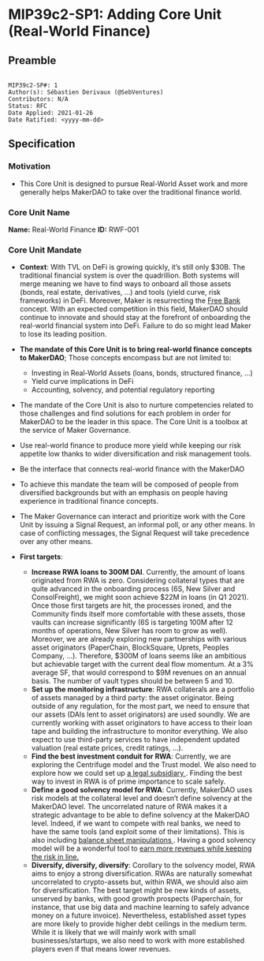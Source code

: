 # MIP39c2-SP1: Adding Core Unit (Real-World Finance)

## Preamble

```

MIP39c2-SP#: 1
Author(s): Sébastien Derivaux (@SebVentures)
Contributors: N/A
Status: RFC
Date Applied: 2021-01-26
Date Ratified: <yyyy-mm-dd>

```

## Specification

### Motivation

* This Core Unit is designed to pursue Real-World Asset work and more generally helps MakerDAO to take over the traditional finance world.

### Core Unit Name

**Name:** Real-World Finance
**ID:** RWF-001

### Core Unit Mandate

* **Context**: With TVL on DeFi is growing quickly, it’s still only $30B. The traditional financial system is over the quadrillion. Both systems will merge meaning we have to find ways to onboard all those assets (bonds, real estate, derivatives, …) and tools (yield curve, risk frameworks) in DeFi. Moreover, Maker is resurrecting the [Free Bank ](https://en.wikipedia.org/wiki/Free_banking) concept. With an expected competition in this field, MakerDAO should continue to innovate and should stay at the forefront of onboarding the real-world financial system into DeFi. Failure to do so might lead Maker to lose its leading position. 

* **The mandate of this Core Unit is to bring real-world finance concepts to MakerDAO**; Those concepts encompass but are not limited to:

  * Investing in Real-World Assets (loans, bonds, structured finance, …)
  * Yield curve implications in DeFi
  * Accounting, solvency, and potential regulatory reporting

* The mandate of the Core Unit is also to nurture competencies related to those challenges and find solutions for each problem in order for MakerDAO to be the leader in this space. The Core Unit is a toolbox at the service of Maker Governance.

* Use real-world finance to produce more yield while keeping our risk appetite low thanks to wider diversification and risk management tools.
* Be the interface that connects real-world finance with the MakerDAO
* To achieve this mandate the team will be composed of people from diversified backgrounds but with an emphasis on people having experience in traditional finance concepts.
* The Maker Governance can interact and prioritize work with the Core Unit by issuing a Signal Request, an informal poll, or any other means. In case of conflicting messages, the Signal Request will take precedence over any other means.

* **First targets**:
  * **Increase RWA loans to 300M DAI**. Currently, the amount of loans originated from RWA is zero. Considering collateral types that are quite advanced in the onboarding process (6S, New Silver and ConsolFreight), we might soon achieve $22M in loans (in Q1 2021). Once those first targets are hit, the processes ironed, and the Community finds itself more comfortable with these assets, those vaults can increase significantly (6S is targeting 100M after 12 months of operations, New Silver has room to grow as well). Moreover, we are already exploring new partnerships with various asset originators (PaperChain, BlockSquare, Uprets, Peoples Company, …). Therefore, $300M of loans seems like an ambitious but achievable target with the current deal flow momentum. At a 3% average SF, that would correspond to $9M revenues on an annual basis. The number of vault types should be between 5 and 10.
  * **Set up the monitoring infrastructure**: RWA collaterals are a portfolio of assets managed by a third party: the asset originator. Being outside of any regulation, for the most part, we need to ensure that our assets (DAIs lent to asset originators) are used soundly. We are currently working with asset originators to have access to their loan tape and building the infrastructure to monitor everything. We also expect to use third-party services to have independent updated valuation (real estate prices, credit ratings, …).
  * **Find the best investment conduit for RWA**: Currently, we are exploring the Centrifuge model and the Trust model. We also need to explore how we could set up [a legal subsidiary ](https://forum.makerdao.com/t/discussion-legal-structures-of-makerdao/4390). Finding the best way to invest in RWA is of prime importance to scale safely.
  * **Define a good solvency model for RWA**: Currently, MakerDAO uses risk models at the collateral level and doesn’t define solvency at the MakerDAO level. The uncorrelated nature of RWA makes it a strategic advantage to be able to define solvency at the MakerDAO level. Indeed, if we want to compete with real banks, we need to have the same tools (and exploit some of their limitations). This is also including [balance sheet manipulations ](https://forum.makerdao.com/t/makerdao-accounting-and-implications/5346). Having a good solvency model will be a wonderful tool to [earn more revenues while keeping the risk in line. ](https://forum.makerdao.com/t/makerdao-accounting-and-implications/5346/4)
  * **Diversify, diversify, diversify**: Corollary to the solvency model, RWA aims to enjoy a strong diversification. RWAs are naturally somewhat uncorrelated to crypto-assets but, within RWA, we should also aim for diversification. The best target might be new kinds of assets, unserved by banks, with good growth prospects (Paperchain, for instance, that use big data and machine learning to safely advance money on a future invoice). Nevertheless, established asset types are more likely to provide higher debt ceilings in the medium term. While it is likely that we will mainly work with small businesses/startups, we also need to work with more established players even if that means lower revenues.
